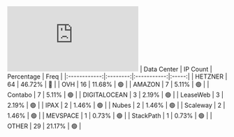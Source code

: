 ![Diagramm](https://github.com/obajay/StateSync-snapshots/blob/main/Projects/Juno/1/README.md)
| Data Center | IP Count | Percentage | Freq |
|:------------:|:--------:|:-----------:|:-----:|
| HETZNER | 64 | 46.72% | 🔴 |
| OVH | 16 | 11.68% | 🟢 |
| AMAZON | 7 | 5.11% | 🟢 |
| Contabo | 7 | 5.11% | 🟢 |
| DIGITALOCEAN | 3 | 2.19% | 🟢 |
| LeaseWeb | 3 | 2.19% | 🟢 |
| IPAX | 2 | 1.46% | 🟢 |
| Nubes | 2 | 1.46% | 🟢 |
| Scaleway | 2 | 1.46% | 🟢 |
| MEVSPACE | 1 | 0.73% | 🟢 |
| StackPath | 1 | 0.73% | 🟢 |
| OTHER | 29 | 21.17% | 🟢 |